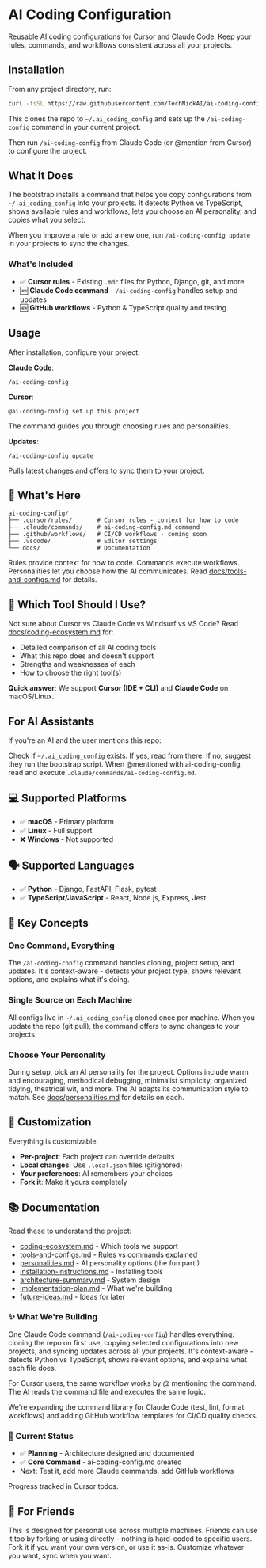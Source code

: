 # AI Coding Configuration

Reusable AI coding configurations for Cursor and Claude Code. Keep your rules, commands, and workflows consistent across all your projects.

## Installation

From any project directory, run:

```bash
curl -fsSL https://raw.githubusercontent.com/TechNickAI/ai-coding-config/main/scripts/bootstrap.sh | bash
```

This clones the repo to `~/.ai_coding_config` and sets up the `/ai-coding-config` command in your current project.

Then run `/ai-coding-config` from Claude Code (or @mention from Cursor) to configure the project.

## What It Does

The bootstrap installs a command that helps you copy configurations from `~/.ai_coding_config` into your projects. It detects Python vs TypeScript, shows available rules and workflows, lets you choose an AI personality, and copies what you select.

When you improve a rule or add a new one, run `/ai-coding-config update` in your projects to sync the changes.

### What's Included

- ✅ **Cursor rules** - Existing `.mdc` files for Python, Django, git, and more
- 🆕 **Claude Code command** - `/ai-coding-config` handles setup and updates
- 🆕 **GitHub workflows** - Python & TypeScript quality and testing

## Usage

After installation, configure your project:

**Claude Code**:

```
/ai-coding-config
```

**Cursor**:

```
@ai-coding-config set up this project
```

The command guides you through choosing rules and personalities.

**Updates**:

```
/ai-coding-config update
```

Pulls latest changes and offers to sync them to your project.

## 📁 What's Here

```
ai-coding-config/
├── .cursor/rules/       # Cursor rules - context for how to code
├── .claude/commands/    # ai-coding-config.md command
├── .github/workflows/   # CI/CD workflows - coming soon
├── .vscode/             # Editor settings
└── docs/                # Documentation
```

Rules provide context for how to code. Commands execute workflows. Personalities let you choose how the AI communicates. Read [docs/tools-and-configs.md](docs/tools-and-configs.md) for details.

## 🤔 Which Tool Should I Use?

Not sure about Cursor vs Claude Code vs Windsurf vs VS Code? Read [docs/coding-ecosystem.md](docs/coding-ecosystem.md) for:

- Detailed comparison of all AI coding tools
- What this repo does and doesn't support
- Strengths and weaknesses of each
- How to choose the right tool(s)

**Quick answer**: We support **Cursor (IDE + CLI)** and **Claude Code** on macOS/Linux.

## For AI Assistants

If you're an AI and the user mentions this repo:

Check if `~/.ai_coding_config` exists. If yes, read from there. If no, suggest they run the bootstrap script. When @mentioned with ai-coding-config, read and execute `.claude/commands/ai-coding-config.md`.

## 💻 Supported Platforms

- ✅ **macOS** - Primary platform
- ✅ **Linux** - Full support
- ❌ **Windows** - Not supported

## 🗣️ Supported Languages

- ✅ **Python** - Django, FastAPI, Flask, pytest
- ✅ **TypeScript/JavaScript** - React, Node.js, Express, Jest

## 🎨 Key Concepts

### One Command, Everything

The `/ai-coding-config` command handles cloning, project setup, and updates. It's context-aware - detects your project type, shows relevant options, and explains what it's doing.

### Single Source on Each Machine

All configs live in `~/.ai_coding_config` cloned once per machine. When you update the repo (git pull), the command offers to sync changes to your projects.

### Choose Your Personality

During setup, pick an AI personality for the project. Options include warm and encouraging, methodical debugging, minimalist simplicity, organized tidying, theatrical wit, and more. The AI adapts its communication style to match. See [docs/personalities.md](docs/personalities.md) for details on each.

## 🔧 Customization

Everything is customizable:

- **Per-project**: Each project can override defaults
- **Local changes**: Use `.local.json` files (gitignored)
- **Your preferences**: AI remembers your choices
- **Fork it**: Make it yours completely

## 📚 Documentation

Read these to understand the project:

- [coding-ecosystem.md](docs/coding-ecosystem.md) - Which tools we support
- [tools-and-configs.md](docs/tools-and-configs.md) - Rules vs commands explained
- [personalities.md](docs/personalities.md) - AI personality options (the fun part!)
- [installation-instructions.md](docs/installation-instructions.md) - Installing tools
- [architecture-summary.md](docs/architecture-summary.md) - System design
- [implementation-plan.md](implementation-plan.md) - What we're building
- [future-ideas.md](docs/future-ideas.md) - Ideas for later

### ✨ What We're Building

One Claude Code command (`/ai-coding-config`) handles everything: cloning the repo on first use, copying selected configurations into new projects, and syncing updates across all your projects. It's context-aware - detects Python vs TypeScript, shows relevant options, and explains what each file does.

For Cursor users, the same workflow works by @ mentioning the command. The AI reads the command file and executes the same logic.

We're expanding the command library for Claude Code (test, lint, format workflows) and adding GitHub workflow templates for CI/CD quality checks.

### 🎯 Current Status

- ✅ **Planning** - Architecture designed and documented
- ✅ **Core Command** - ai-coding-config.md created
- Next: Test it, add more Claude commands, add GitHub workflows

Progress tracked in Cursor todos.

## 🤝 For Friends

This is designed for personal use across multiple machines. Friends can use it too by forking or using directly - nothing is hard-coded to specific users. Fork it if you want your own version, or use it as-is. Customize whatever you want, sync when you want.
